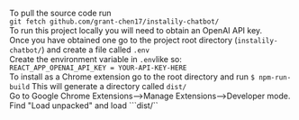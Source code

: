 To pull the source code run  
```git fetch github.com/grant-chen17/instalily-chatbot/```  
To run this project locally you will need to obtain an OpenAI API key.  
Once you have obtained one go to the project root directory (```instalily-chatbot/```) and create a file called ```.env```  
Create the environment variable in ```.env```like so:   
```REACT_APP_OPENAI_API_KEY = YOUR-API-KEY-HERE```   
To install as a Chrome extension go to the root directory and run 
```$ npm-run-build```
This will generate a directory called ```dist/```  
Go to Google Chrome Extensions-->Manage Extensions-->Developer mode.  
Find "Load unpacked" and load ```dist/``